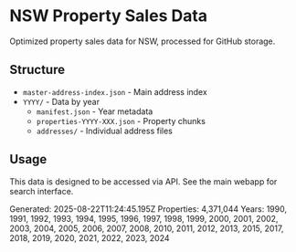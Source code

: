 # NSW Property Sales Data

Optimized property sales data for NSW, processed for GitHub storage.

## Structure

- `master-address-index.json` - Main address index
- `YYYY/` - Data by year
  - `manifest.json` - Year metadata
  - `properties-YYYY-XXX.json` - Property chunks
  - `addresses/` - Individual address files

## Usage

This data is designed to be accessed via API. See the main webapp for search interface.

Generated: 2025-08-22T11:24:45.195Z
Properties: 4,371,044
Years: 1990, 1991, 1992, 1993, 1994, 1995, 1996, 1997, 1998, 1999, 2000, 2001, 2002, 2003, 2004, 2005, 2006, 2007, 2008, 2010, 2011, 2012, 2013, 2015, 2017, 2018, 2019, 2020, 2021, 2022, 2023, 2024